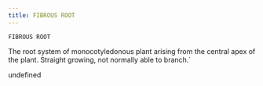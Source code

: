 ```yaml
---
title: FIBROUS ROOT
---
```

`FIBROUS ROOT`

The root system of monocotyledonous plant arising from the central apex of the plant.  Straight growing, not normally able to branch.`

undefined